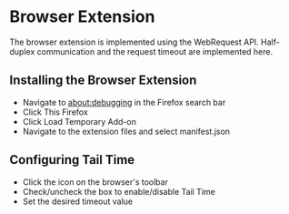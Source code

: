 # Browser Extension
The browser extension is implemented using the WebRequest API. Half-duplex communication and the request timeout are implemented here.

## Installing the Browser Extension
* Navigate to [about:debugging](about:debugging) in the Firefox search bar
* Click This Firefox
* Click Load Temporary Add-on
* Navigate to the extension files and select manifest.json

## Configuring Tail Time
* Click the icon on the browser's toolbar
* Check/uncheck the box to enable/disable Tail Time
* Set the desired timeout value
